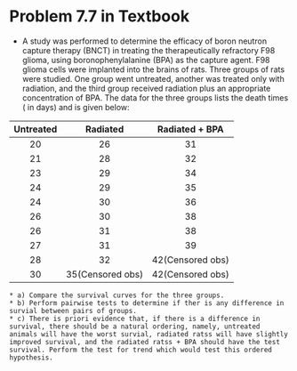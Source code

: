 # Problem 7.7 in Textbook
* A study was performed to determine the efficacy of boron neutron capture therapy (BNCT) in treating the therapeutically refractory F98 glioma, using boronophenylalanine (BPA) as the capture agent. F98 glioma cells were implanted into the brains of rats. Three groups of rats were studied. One group went untreated, another was treated only with radiation, and the third group received radiation plus an appropriate concentration of BPA. The data for the three groups lists the death times ( in days) and is given below:

|Untreated| Radiated |Radiated + BPA|
|:---:|:---:|:---:|
|20| 26| 31|
|21|28 |32|
 |23| 29| 34|
 |24| 29 |35|
 |24 |30 |36|
 |26 |30 |38|
 |26|31|38|
 |27 |31 |39|
 |28 |32 |42(Censored obs)|
 |30 |35(Censored obs) |42(Censored obs)|d
 
    * a) Compare the survival curves for the three groups.
    * b) Perform pairwise tests to determine if ther is any difference in survial between pairs of groups.
    * c) There is priori evidence that, if there is a difference in survival, there should be a natural ordering, namely, untreated animals will have the worst survial, radiated ratss will have slightly improved survival, and the radiated ratss + BPA should have the test survival. Perform the test for trend which would test this ordered hypothesis.
